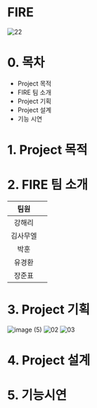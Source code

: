 # FIRE

![22](https://user-images.githubusercontent.com/104181668/174233512-b7b7be61-a090-4bb7-b894-a15f90b31bae.PNG)

# 0. 목차

- Project 목적  
- FIRE 팀 소개  
- Project 기획  
- Project 설계  
- 기능 시연  

# 1. Project 목적

# 2. FIRE 팀 소개
|팀원||
|:---:|:---:|
|강해리||
|김사무엘||
|박훈||
|유경환||
|장준표||

# 3. Project 기획

![image (5)](https://user-images.githubusercontent.com/104181668/174236467-b75fea6b-2854-4c33-acac-92d47d5b4172.png)
![02](https://user-images.githubusercontent.com/104181668/174239388-e754884c-a858-4cd3-8e22-e846dec5ec9d.png)
![03](https://user-images.githubusercontent.com/104181668/174239396-2c871051-716c-4fc2-95eb-ffb2a4a8b6d0.png)



# 4. Project 설계

# 5. 기능시연
